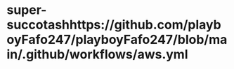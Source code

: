 # super-succotashhttps://github.com/playboyFafo247/playboyFafo247/blob/main/.github/workflows/aws.yml